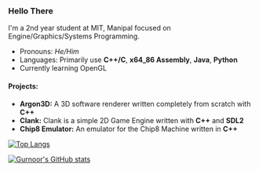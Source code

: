 ### Hello There

I'm a 2nd year student at MIT, Manipal focused on Engine/Graphics/Systems Programming.


- Pronouns: *He/Him*
- Languages: Primarily use **C++/C**, **x64_86 Assembly**, **Java**, **Python**
- Currently learning OpenGL

#### Projects:

- **Argon3D:** A 3D software renderer written completely from scratch with **C++**
- **Clank:** Clank is a simple 2D Game Engine written with **C++** and **SDL2**
- **Chip8 Emulator:** An emulator for the Chip8 Machine written in **C++**
<!--
**H0mTanks/H0mTanks** is a ✨ _special_ ✨ repository because its `README.md` (this file) appears on your GitHub profile.

Here are some ideas to get you started:

- 🔭 I’m currently working on ...
- 🌱 I’m currently learning ...
- 👯 I’m looking to collaborate on ...
- 🤔 I’m looking for help with ...
- 💬 Ask me about ...
- 📫 How to reach me: ...
- 😄 Pronouns: ...
- ⚡ Fun fact: ...
-->

[![Top Langs](https://github-readme-stats.vercel.app/api/top-langs/?username=H0mTanks&exclude_repo=programming,Chip8EmulatorCpp&layout=compact)](https://github.com/H0mTanks/github-readme-stats)


[![Gurnoor's GitHub stats](https://github-readme-stats.vercel.app/api?username=H0mTanks&count_private=true&show_icons=true)](https://github.com/anuraghazra/github-readme-stats)
